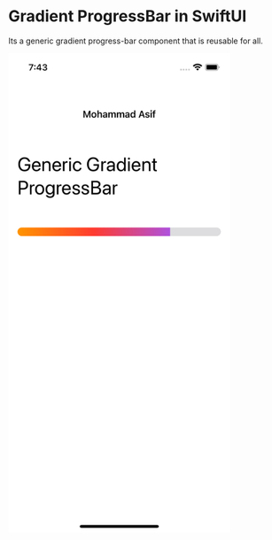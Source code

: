 # Gradient ProgressBar in SwiftUI
Its a generic gradient progress-bar component that is reusable for all.


<div align="left">
    <img src="https://github.com/Asif332/GradientProgressBarSwiftUI/blob/master/ProgressBarImage.png" width="400px"</img> 
</div>



